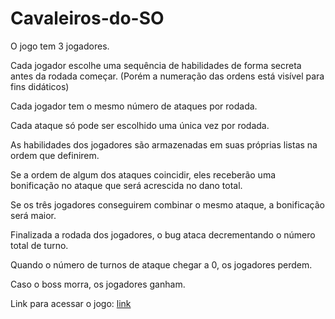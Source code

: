 # Cavaleiros-do-SO


O jogo tem 3 jogadores.

Cada jogador escolhe uma sequência de habilidades de forma secreta antes da rodada começar. (Porém a numeração das ordens está visível para fins didáticos)

Cada jogador tem o mesmo número de ataques por rodada.

Cada ataque só pode ser escolhido uma única vez por rodada.

As habilidades dos jogadores são armazenadas em suas próprias listas na ordem que definirem.

Se a ordem de algum dos ataques coincidir, eles receberão uma bonificação no ataque que será acrescida no dano total.

Se os três jogadores conseguirem combinar o mesmo ataque, a bonificação será maior.

Finalizada a rodada dos jogadores, o bug ataca decrementando o número total de turno.

Quando o número de turnos de ataque chegar a 0, os jogadores perdem.

Caso o boss morra, os jogadores ganham.

Link para acessar o jogo: [link](http://bragiestudios.com/HTML5GAMES/Cavaleiros_do_SO_Build_HTML5/)
